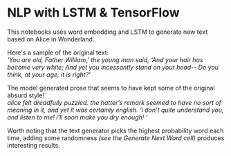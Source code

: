 # NLP with LSTM & TensorFlow

This notebooks uses word embedding and LSTM to generate new text based on Alice in Wonderland. 

Here's a sample of the original text:  
   _‘You are old, Father William,’ the young man said,
   ‘And your hair has become very white;
    And yet you incessantly stand on your head--
    Do you think, at your age, it is right?’_
   
The model generated prose that seems to have kept some of the original absurd style!  
    _alice felt dreadfully puzzled. the hatter’s remark seemed to have no
    sort of meaning in it, and yet it was certainly english. ‘i don’t quite
    understand you, and listen to me! i’ll soon make you
    dry enough! ’_
 
 Worth noting that the text generator picks the highest probability word each time, adding some randomness _(see the Generate Next Word cell)_ produces interesting results.
 
 
 
    
